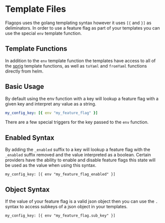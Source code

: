 
# Template Files

Flagops uses the golang templating syntax however it uses `[{` and `}]` as deliminators. In order to use a feature flag as part of your templates you can use the special `env` template function.

## Template Functions

In addition to the `env` template function the templates have access to all of the [sprig](https://masterminds.github.io/sprig/) template functions, as well as `toYaml` and `fromYaml` functions directly from helm.

## Basic Usage

By default using the env function with a key will lookup a feature flag with a given key and interpret any value as a string.

```yaml
my_config_key: [{ env "my_feature_flag" }]
```

There are a few special triggers for the key passed to the `env` function.

## Enabled Syntax

By adding the `_enabled` suffix to a key will lookup a feature flag with the `_enabled` suffix removed and the value interpreted as a boolean. Certain providers have the ability to enable and disable feature flags this state will be used as the value when using this syntax.

```
my_config_key: [{ env "my_feature_flag_enabled" }]
```

## Object Syntax

If the value of your feature flag is a valid json object then you can use the `.` syntax to access subkeys of a json object in your templates.

```
my_config_key: [{ env "my_feature_flag.sub_key" }]
```
